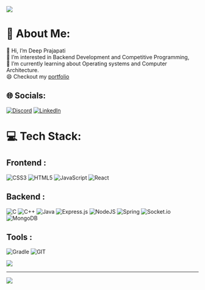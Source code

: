 ![](https://quotes-github-readme.vercel.app/api?type=horizontal&theme=light)

# 💫 About Me:
👋 Hi, I’m Deep Prajapati<br>👀 I’m interested in Backend Development and Competitive Programming,<br>🌱 I’m currently learning about Operating systems and Computer Architecture.<br>😄 Checkout my [portfolio](https://deep-1704.github.io/Deep_Prajapati_Portfolio/)


## 🌐 Socials:
[![Discord](https://img.shields.io/badge/Discord-%237289DA.svg?logo=discord&logoColor=white)](https://discord.gg/https://discord.gg/lemonade69#9280) [![LinkedIn](https://img.shields.io/badge/LinkedIn-%230077B5.svg?logo=linkedin&logoColor=white)](https://linkedin.com/in/https://linkedin.com/in/deep1704) 

# 💻 Tech Stack:
## Frontend :
![CSS3](https://img.shields.io/badge/css3-%231572B6.svg?style=for-the-badge&logo=css3&logoColor=white) ![HTML5](https://img.shields.io/badge/html5-%23E34F26.svg?style=for-the-badge&logo=html5&logoColor=white) ![JavaScript](https://img.shields.io/badge/javascript-%23323330.svg?style=for-the-badge&logo=javascript&logoColor=%23F7DF1E) ![React](https://img.shields.io/badge/react-%2320232a.svg?style=for-the-badge&logo=react&logoColor=%2361DAFB)
## Backend :
![C](https://img.shields.io/badge/c-%2300599C.svg?style=for-the-badge&logo=c&logoColor=white) ![C++](https://img.shields.io/badge/c++-%2300599C.svg?style=for-the-badge&logo=c%2B%2B&logoColor=white) ![Java](https://img.shields.io/badge/java-%23ED8B00.svg?style=for-the-badge&logo=openjdk&logoColor=white)  ![Express.js](https://img.shields.io/badge/express.js-%23404d59.svg?style=for-the-badge&logo=express&logoColor=%2361DAFB) ![NodeJS](https://img.shields.io/badge/node.js-6DA55F?style=for-the-badge&logo=node.js&logoColor=white)  ![Spring](https://img.shields.io/badge/spring-%236DB33F.svg?style=for-the-badge&logo=spring&logoColor=white) ![Socket.io](https://img.shields.io/badge/Socket.io-black?style=for-the-badge&logo=socket.io&badgeColor=010101) ![MongoDB](https://img.shields.io/badge/MongoDB-%234ea94b.svg?style=for-the-badge&logo=mongodb&logoColor=white)
## Tools :
 ![Gradle](https://img.shields.io/badge/Gradle-02303A.svg?style=for-the-badge&logo=Gradle&logoColor=white) ![GIT](https://img.shields.io/badge/Git-fc6d26?style=for-the-badge&logo=git&logoColor=white)

![](https://github-readme-stats.vercel.app/api/top-langs/?username=deep-1704&theme=light&hide_border=true&include_all_commits=false&count_private=false&layout=compact)

---
[![](https://visitcount.itsvg.in/api?id=deep-1704&icon=0&color=0)](https://visitcount.itsvg.in)

<!-- Proudly created with GPRM ( https://gprm.itsvg.in ) -->
